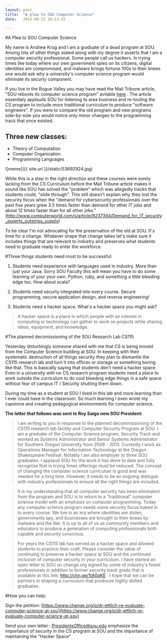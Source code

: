 ```yaml
---
layout: post
title:  "A plea to SOU Computer Science"
date:   2014-08-22 10:23:32

---
```


#A Plea to SOU Computer Science

My name is Andrew Krug and I am a graduate of a dead program at SOU.  Among lots of other things stated along with my degree it asserts that I am a computer security professional.  Some people call us hackers.  In trying times like today where our own government spies on its citizens, digital identities are compromised, and malware brings fortune 100s to their knees one would ask why a university's computer science program would eliminate its securty component.

If you live in the Rogue Valley you may have read the Mail Tribune article, "SOU reboots its computer science program" avilable [here](http://bit.ly/VLvawE) .  The article essentialy applauds SOU for listening to area business and re-tooling the CS program to include more traditional curriculum to produce "software engineers".  If you were to compare the old program and new programs side-by-side you would notice only minor changes to the programming track that once existed.

## Three new classes:

* Theory of Computation
* Computer Organization
* Programming Languages

![meme]({{ site.url }}/static/53692924.jpg)

While this is a step in the right direction and these courses were sorely lacking from the CS Curriculum before the Mail Tribune article makes it sound like SOU has solved the "problem" which was allegedly tracks that students could, "slide through".  This still doesn't explain why they lost the security focus when the "demand for cybersecurity professionals over the past five years grew 3.5 times faster than demand for other IT jobs and about 12 times faster than for all other jobs." (http://www.computerworld.com/s/article/9237394/Demand_for_IT_security_experts_outstrips_supply)

To be clear I'm not advocating for the preservation of the old at SOU.  It's time for a change. Whatever shape that change takes let's make sure it includes things that are relevant to industry and preserves what students need to graduate ready to enter the workforce.

#Three things students need most to be successful:

1. Students need experience with languages used in industry.  More than just your Java.  Sorry SOU Faculty this will mean you have to do some learning of your your own.  Python, ruby, and something a little bleeding edge too.  How about scala?

2. Students need securty integrated into every course.  Secure programming, secure application design, and reverse engineering!

3. Students need a hacker space.  What's a hacker space you might ask?

> A hacker space is a place in which people with an interest in computing or technology can gather to work on projects while sharing ideas, equipment, and knowledge.

#The planned decomissioning of the SOU Research Lab CS115

Yesterday disturbingly someone shared with me that CS is being moved from the Computer Science building at SOU.  In keeping with their systematic destruction of all things security they plan to dismantle the CS115 research lab and turn it into offices or storage or something boring like that.  This is basically saying that students don't need a hacker space.  Even in a university with no CS research program students need a place to work outside the curriculum to do cool bleeding edge things in a safe space without fear of campus IT / Security shutting them down.

During my time as a student at SOU I lived in this lab and more learning than I ever could have in the classroom.  So much learning I even wrote my capstone and creating pedagogical environments for computer science.

**The letter that follows was sent to Roy Saigo new SOU President:**


>I am writing to you in response to the planned decommissioning of the CS115 research lab facility and Computer Security Program at SOU.  I am a graduate of the Computer Science program, Security Track and worked as Systems Administrator and Senior Systems Administrator for Southern Oregon University from 2008 - 2013. Currently I work as Operations Manager for Information Technology at the Oregon Shakespeare Festival. Notably I am also employer to three SOU graduates.  I applaud SOU for the work it has done to date and fully recognize that in trying times offerings must be reduced.  The concept of changing the computer science curriculum is good and was needed for a long time. However, it needs to be an ongoing dialogue with industry professionals to ensure all the right things are included.

>It is my understanding that all computer security has been eliminated from the program and SOU is to return to a "traditional" computer science model with an emphasis on computer programming. Today any computer science program needs some security focus baked in to every course. We live in an era where identities are stolen, governments spy, and businesses are brought to their knees by malware and the like.  It is up to all of us as community members and educators to produce a generation of computing professionals both capable and security conscious.

>For years the CS115 lab has served as a hacker space and allowed students to practice their craft. Please consider the value of continuing to preserve a hacker space at SOU and the continued inclusion of computer security in your curriculum. I have started an open letter to SOU on change.org signed by some of industry's finest professionals in addition to former security track grads that is available at this link: http://chn.ge/1tA0qKE . I hope that we can be partners in shaping a curriculum that produces highly skilled graduates.

#How you can help:

Sign the petition:  [https://www.change.org/p/dr-ettlich-re-evaluate-computer-science-at-sou](https://www.change.org/p/dr-ettlich-re-evaluate-computer-science-at-sou)

Send your own letter :  PresidentsOffice@sou.edu emphasize the importance of security in the CS program at SOU and the importance of maintaining the "Hacker Space"